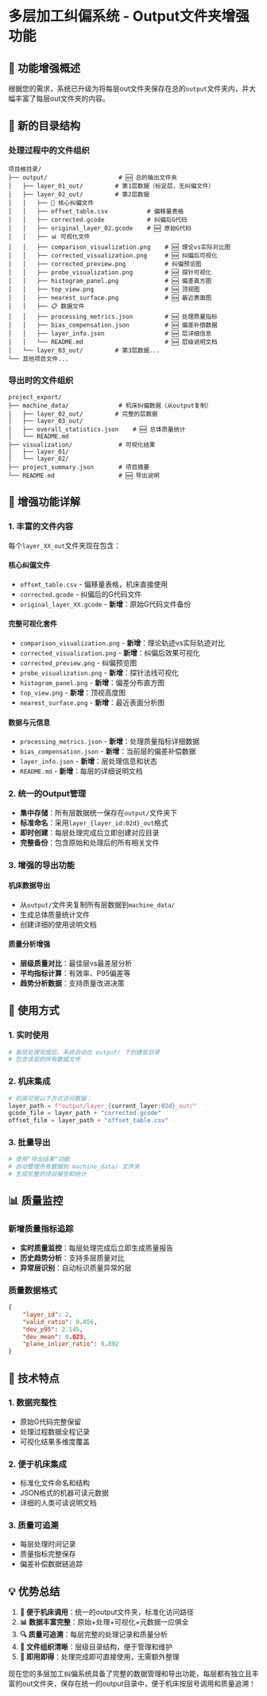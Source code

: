 # 多层加工纠偏系统 - Output文件夹增强功能

## 🔧 **功能增强概述**

根据您的需求，系统已升级为将每层out文件夹保存在总的`output`文件夹内，并大幅丰富了每层out文件夹的内容。

## 📂 **新的目录结构**

### 处理过程中的文件组织
```
项目根目录/
├── output/                    # 🆕 总的输出文件夹
│   ├── layer_01_out/         # 第1层数据（标定层，无纠偏文件）
│   ├── layer_02_out/         # 第2层数据
│   │   ├── 🔧 核心纠偏文件
│   │   ├── offset_table.csv           # 偏移量表格
│   │   ├── corrected.gcode            # 纠偏后G代码
│   │   ├── original_layer_02.gcode    # 🆕 原始G代码
│   │   ├── 📊 可视化文件
│   │   ├── comparison_visualization.png    # 🆕 理论vs实际对比图
│   │   ├── corrected_visualization.png     # 🆕 纠偏后可视化
│   │   ├── corrected_preview.png           # 纠偏预览图
│   │   ├── probe_visualization.png         # 🆕 探针可视化
│   │   ├── histogram_panel.png             # 🆕 偏差直方图
│   │   ├── top_view.png                    # 🆕 顶视图
│   │   ├── nearest_surface.png             # 🆕 最近表面图
│   │   ├── 📋 数据文件
│   │   ├── processing_metrics.json         # 🆕 处理质量指标
│   │   ├── bias_compensation.json          # 🆕 偏差补偿数据
│   │   ├── layer_info.json                 # 🆕 层详细信息
│   │   └── README.md                       # 🆕 层级说明文档
│   └── layer_03_out/         # 第3层数据...
└── 其他项目文件...
```

### 导出时的文件组织
```
project_export/
├── machine_data/              # 机床纠偏数据（从output复制）
│   ├── layer_02_out/         # 完整的层数据
│   ├── layer_03_out/
│   ├── overall_statistics.json    # 🆕 总体质量统计
│   └── README.md
├── visualization/             # 可视化结果
│   ├── layer_01/
│   └── layer_02/
├── project_summary.json       # 项目摘要
└── README.md                  # 🆕 导出说明
```

## 🎯 **增强功能详解**

### 1. **丰富的文件内容**

每个`layer_XX_out`文件夹现在包含：

#### 核心纠偏文件
- `offset_table.csv` - 偏移量表格，机床直接使用
- `corrected.gcode` - 纠偏后的G代码文件
- `original_layer_XX.gcode` - **新增**：原始G代码文件备份

#### 完整可视化套件
- `comparison_visualization.png` - **新增**：理论轨迹vs实际轨迹对比
- `corrected_visualization.png` - **新增**：纠偏后效果可视化
- `corrected_preview.png` - 纠偏预览图
- `probe_visualization.png` - **新增**：探针法线可视化
- `histogram_panel.png` - **新增**：偏差分布直方图
- `top_view.png` - **新增**：顶视高度图
- `nearest_surface.png` - **新增**：最近表面分析图

#### 数据与元信息
- `processing_metrics.json` - **新增**：处理质量指标详细数据
- `bias_compensation.json` - **新增**：当前层的偏差补偿数据
- `layer_info.json` - **新增**：层处理信息和状态
- `README.md` - **新增**：每层的详细说明文档

### 2. **统一的Output管理**

- **集中存储**：所有层数据统一保存在`output/`文件夹下
- **标准命名**：采用`layer_{layer_id:02d}_out`格式
- **即时创建**：每层处理完成后立即创建对应目录
- **完整备份**：包含原始和处理后的所有相关文件

### 3. **增强的导出功能**

#### 机床数据导出
- 从`output/`文件夹复制所有层数据到`machine_data/`
- 生成总体质量统计文件
- 创建详细的使用说明文档

#### 质量分析增强
- **层级质量对比**：最佳层vs最差层分析
- **平均指标计算**：有效率、P95偏差等
- **趋势分析数据**：支持质量改进决策

## 🚀 **使用方式**

### 1. **实时使用**
```python
# 每层处理完成后，系统自动在 output/ 下创建层目录
# 包含该层的所有数据文件
```

### 2. **机床集成**
```python
# 机床可按以下方式访问数据：
layer_path = f"output/layer_{current_layer:02d}_out/"
gcode_file = layer_path + "corrected.gcode"
offset_file = layer_path + "offset_table.csv"
```

### 3. **批量导出**
```python
# 使用"导出结果"功能
# 自动整理所有数据到 machine_data/ 文件夹
# 生成完整的项目报告和统计
```

## 📊 **质量监控**

### 新增质量指标追踪
- **实时质量监控**：每层处理完成后立即生成质量报告
- **历史趋势分析**：支持多层质量对比
- **异常层识别**：自动标识质量异常的层

### 质量数据格式
```json
{
    "layer_id": 2,
    "valid_ratio": 0.856,
    "dev_p95": 2.145,
    "dev_mean": 0.023,
    "plane_inlier_ratio": 0.892
}
```

## 🔧 **技术特点**

### 1. **数据完整性**
- 原始G代码完整保留
- 处理过程数据全程记录
- 可视化结果多维度覆盖

### 2. **便于机床集成**
- 标准化文件命名和结构
- JSON格式的机器可读元数据
- 详细的人类可读说明文档

### 3. **质量可追溯**
- 每层处理时间记录
- 质量指标完整保存
- 偏差补偿数据链追踪

## 💡 **优势总结**

1. **🎯 便于机床调用**：统一的output文件夹，标准化访问路径
2. **📊 数据丰富完整**：原始+处理+可视化+元数据一应俱全
3. **🔍 质量可追溯**：每层完整的处理记录和质量分析
4. **📁 文件组织清晰**：层级目录结构，便于管理和维护
5. **🚀 即用即得**：处理完成即可直接使用，无需额外整理

现在您的多层加工纠偏系统具备了完整的数据管理和导出功能，每层都有独立且丰富的out文件夹，保存在统一的output目录中，便于机床按层号调用和质量追溯！
